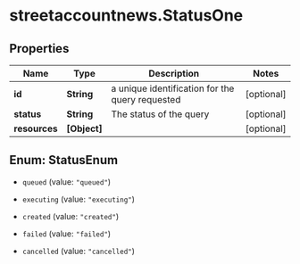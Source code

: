 # streetaccountnews.StatusOne

## Properties

Name | Type | Description | Notes
------------ | ------------- | ------------- | -------------
**id** | **String** | a unique identification for the query requested | [optional] 
**status** | **String** | The status of the query | [optional] 
**resources** | **[Object]** |  | [optional] 



## Enum: StatusEnum


* `queued` (value: `"queued"`)

* `executing` (value: `"executing"`)

* `created` (value: `"created"`)

* `failed` (value: `"failed"`)

* `cancelled` (value: `"cancelled"`)




